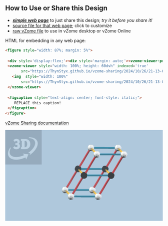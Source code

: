 
## How to Use or Share this Design

 - [***simple web page***](<https://ThynStyx.github.io/vzome-sharing/2024/10/26/21-13-08-Triclinic-Bravais/>) to just share this design; *try it before you share it!*
 - [source file for that web page](<https://github.com/ThynStyx/vzome-sharing/edit/main/2024/10/26/21-13-08-Triclinic-Bravais/index.md>); click to customize
 - [raw vZome file](<https://raw.githubusercontent.com/ThynStyx/vzome-sharing/main/2024/10/26/21-13-08-Triclinic-Bravais/Triclinic-Bravais.vZome>) to use in vZome desktop or vZome Online
 
 HTML for embedding in any web page:
 ```html
<figure style="width: 87%; margin: 5%">
  
  <div style='display:flex;'><div style='margin: auto;'><vzome-viewer-previous load-camera='true' label='prev step'></vzome-viewer-previous><vzome-viewer-next load-camera='true' label='next step'></vzome-viewer-next></div></div>
  <vzome-viewer style="width: 100%; height: 60dvh" indexed='true'
        src="https://ThynStyx.github.io/vzome-sharing/2024/10/26/21-13-08-Triclinic-Bravais/Triclinic-Bravais.vZome" >
    <img  style="width: 100%"
        src="https://ThynStyx.github.io/vzome-sharing/2024/10/26/21-13-08-Triclinic-Bravais/Triclinic-Bravais.png" >
  </vzome-viewer>

  <figcaption style="text-align: center; font-style: italic;">
     REPLACE this caption!
  </figcaption>
</figure>

 ```

[vZome Sharing documentation](https://vzome.github.io/vzome/sharing.html#how-it-works)

![Image](<Triclinic-Bravais.png>)

